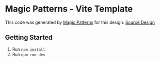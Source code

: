 # Magic Patterns - Vite Template

This code was generated by [Magic Patterns](https://magicpatterns.com) for this design: [Source Design](https://magicpatterns.com/c/fih4xayhpnvzamn1u4vqcy)

## Getting Started

1. Run `npm install`
2. Run `npm run dev`
